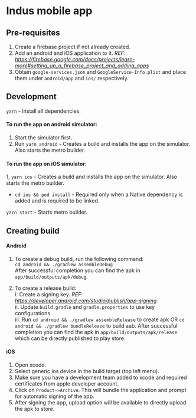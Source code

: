 # Indus mobile app

## Pre-requisites
1. Create a firebase project if not already created.
2. Add an android and iOS application to it.
   _REF: https://firebase.google.com/docs/projects/learn-more#setting_up_a_firebase_project_and_adding_apps_
3. Obtain `google-services.json` and `GoogleService-Info.plist` and place them under `android/app` and `ios/` respectively.

## Development
`yarn` - Install all dependencies.

#### To run the app on android simulator:
1. Start the simulator first.
2. Run `yarn android` - Creates a build and installs the app on the simulator. Also starts the metro builder.

#### To run the app on iOS simulator:
1, `yarn ios` - Creates a build and installs the app on the simulator. Also starts the metro builder.

- `cd ios && pod install` - Required only when a Native dependency is added and is required to be linked.

`yarn start` - Starts metro builder.

## Creating build

#### Android
1. To create a debug build, run the following command:  
   `cd android && ./gradlew assembleDebug`  
   After successful completion you can find the apk in `app/build/outputs/apk/debug`.

2. To create a release build:  
   i. Create a signing key. _REF: https://developer.android.com/studio/publish/app-signing_  
   ii. Update `build.gradle` and `gradle.properties` to use key configurations.  
   iii. Run `cd android && ./gradlew assembleRelease` to create apk OR `cd android && ./gradlew bundleRelease` to build aab.
   After successful completion you can find the apk in `app/build/outputs/apk/release` which can be directly published to play store.

#### iOS
1. Open xcode.
2. Select generic ios device in the build target (top left menu).
3. Make sure you have a development team added to xcode and required certificates from apple developer account.
4. Click on `Product->Archive`. This will bundle the application and prompt for automatic signing of the app.
5. After signing the app, upload option will be available to directly upload the apk to store.
